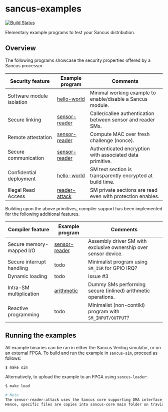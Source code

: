# sancus-examples
[![Build Status](https://travis-ci.org/sancus-pma/sancus-examples.svg?branch=master)](https://travis-ci.org/sancus-pma/sancus-examples)

Elementary example programs to test your Sancus distribution.

## Overview

The following programs showcase the security properties offered by a Sancus processor.

| Security feature          | Example program                | Comments                                                        |
|-------------------------- |--------------------------------|-----------------------------------------------------------------|
| Software module isolation | [hello-world](hello-world)     | Minimal working example to enable/disable a Sancus module.      |
| Secure linking            | [sensor-reader](sensor-reader) | Caller/callee authentication between sensor and reader SMs.     |
| Remote attestation        | [sensor-reader](sensor-reader) | Compute MAC over fresh challenge (nonce).                       |
| Secure communication      | [sensor-reader](sensor-reader) | Authenticated encryption with associated data primitive.        |
| Confidential deployment   | [hello-world](hello-world)     | SM text section is transparently encrypted at build time.       |
| Illegal Read Access       | [reader-attack](sensor-reader-attack) | SM private sections are read even with protection enables.      |

Building upon the above primitives, compiler support has been implemented for the following additional features.

| Compiler feature          | Example program                | Comments                                                        |
|-------------------------- |--------------------------------|-----------------------------------------------------------------|
| Secure memory-mapped I/O  | [sensor-reader](sensor-reader) | Assembly driver SM with exclusive ownership over sensor device. |
| Secure interrupt handling | todo                           | Minimalist program using `SM_ISR` for GPIO IRQ?                 |
| Dynamic loading           | todo                           | Issue #3                                                        |
| Intra-SM multiplication   | [arithmetic](arithmetic)       | Dummy SMs performing secure (inlined) arithmetic operations.    |
| Reactive programming      | todo                           | Minimalist (non-contiki) program with `SM_INPUT/OUTPUT`?        |


## Running the examples

All example binaries can be ran in either the Sancus Verilog simulator, or on an external FPGA. To build and run the example in `sancus-sim`, proceed as follows:

```bash
$ make sim
```

Alternatively, to upload the example to an FPGA using `sancus-loader`:

```bash
$ make load

# Note 
The sensor-reader-attack uses the Sancus core supporting DMA interface, therefore before the simulation starts it is required to update core components with [Sancus DMA-supporting core](https://github.com/S3rg7o/sancus-core/tree/master/core/rtl/verilog).
Hence, specific files are copies into sancus-core main folder on travis, and then the simulation starts. 
```
